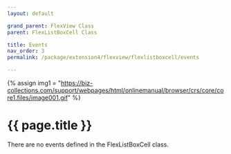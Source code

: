 ```yaml
---
layout: default

grand_parent: FlexView Class
parent: FlexListBoxCell Class

title: Events
nav_order: 3
permalink: /package/extension4/flexview/flexlistboxcell/events

---
```

{% assign img1 = "https://biz-collections.com/support/webpages/html/onlinemanual/browser/crs/core/core1.files/image001.gif" %}


# {{ page.title }}

There are no events defined in the FlexListBoxCell class.